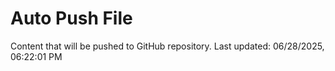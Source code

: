 # Auto Push File

Content that will be pushed to GitHub repository.
Last updated: 06/28/2025, 06:22:01 PM